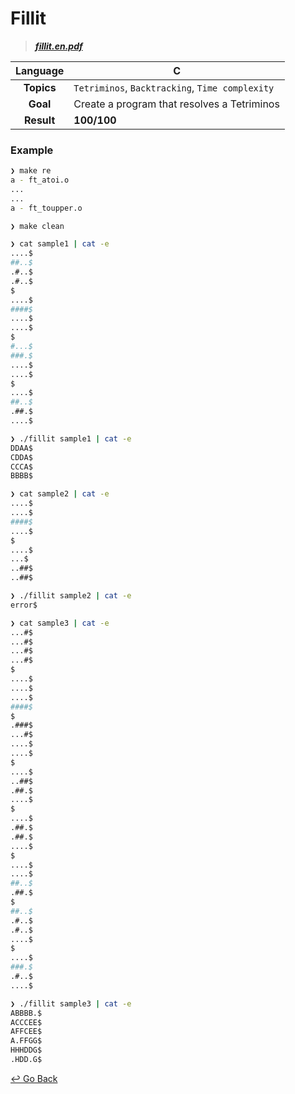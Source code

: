 # Fillit

> **[*fillit.en.pdf*](https://github.com/lisy0123/42/blob/master/Cadet_old/PDF/fillit.en.pdf)**

| **Language** | C                                               |
| :----------: | ----------------------------------------------- |
|  **Topics**  | `Tetriminos`, `Backtracking`, `Time complexity` |
|   **Goal**   | Create a program that resolves a Tetriminos     |
|  **Result**  | **100/100**                                     |

### Example

```bash
❯ make re
a - ft_atoi.o
...
...
a - ft_toupper.o

❯ make clean

❯ cat sample1 | cat -e
....$
##..$
.#..$
.#..$
$
....$
####$
....$
....$
$
#...$
###.$
....$
....$
$
....$
##..$
.##.$
....$

❯ ./fillit sample1 | cat -e
DDAA$
CDDA$
CCCA$
BBBB$

❯ cat sample2 | cat -e
....$
....$
####$
....$
$
....$
...$
..##$
..##$

❯ ./fillit sample2 | cat -e
error$

❯ cat sample3 | cat -e
...#$
...#$
...#$
...#$
$
....$
....$
....$
####$
$
.###$
...#$
....$
....$
$
....$
..##$
.##.$
....$
$
....$
.##.$
.##.$
....$
$
....$
....$
##..$
.##.$
$
##..$
.#..$
.#..$
....$
$
....$
###.$
.#..$
....$

❯ ./fillit sample3 | cat -e
ABBBB.$
ACCCEE$
AFFCEE$
A.FFGG$
HHHDDG$
.HDD.G$
```



[↩️ Go Back](https://github.com/lisy0123/42/tree/master/Cadet_old)